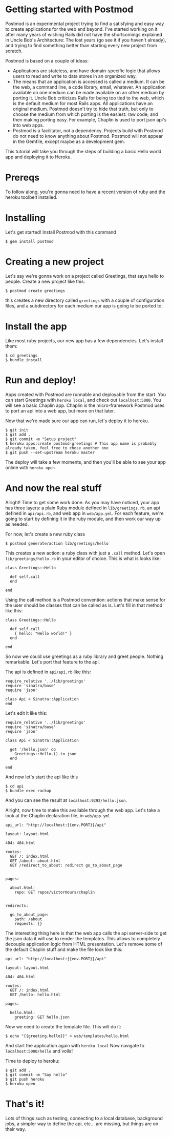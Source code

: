 Getting started with Postmod
===

Postmod is an experimental project trying to find a satisfying and easy way to create applications for the web and beyond. I've started working on it after many years of wishing Rails did not have the shortcomings explained in Uncle Bob's Architecture: The lost years (go see it if you haven't already), and trying to find something better than starting every new project from scratch.

Postmod is based on a couple of ideas:
- Applications are stateless, and have domain-specific logic that allows users to read and write to data stores in an organized way.
- The means that an application is accessed is called a medium. It can be the web, a command line, a code library, email, whatever. An application available on one medium can be made available on an other medium by porting it. Uncle Bob criticizes Rails for being too tied to the web, which is the default medium for most Rails apps. All applications have an original medium. Postmod doesn't try to hide that truth, but only to choose the medium from which porting is the easiest: raw code; and then making porting easy. For example, Chaplin is used to port json api's into web apps.
- Postmod is a facilitator, not a dependency. Projects build with Postmod do not need to know anything about Postmod. Postmod will not appear in the Gemfile, except maybe as a development gem.


This tutorial will take you through the steps of building a basic Hello world app and deploying it to Heroku.

Prereqs
===

To follow along, you're gonna need to have a recent version of ruby and the heroku toolbelt installed.

Installing
===

Let's get started! Install Postmod with this command
```
$ gem install postmod
```


Creating a new project
===

Let's say we're gonna work on a project called Greetings, that says hello to people.
Create a new project like this:
```
$ postmod create greetings
```

this creates a new directory called `greetings` with a couple of configuration files, and a subdirectory for each medium our app is going to be ported to.

Install the app
===

Like most ruby projects, our new app has a few dependencies. Let's install them:
```
$ cd greetings
$ bundle install
```

Run and deploy!
===

Apps created with Postmod are runnable and deployable from the start. You can start Greetings with `heroku local`, and check out `localhost:5000`. You will see a basic Chaplin app.
Chaplin is the micro-framework Postmod uses to port an api into a web app, but more on that later.

Now that we're made sure our app can run, let's deploy it to heroku.
```
$ git init
$ git add .
$ git commit -m "Setup project"
$ heroku apps:create postmod-greetings # This app name is probably already taken, feel free to chose another one
$ git push --set-upstream heroku master
```
The deploy will take a few moments, and then you'll be able to see your app online with `heroku open`

And now the real stuff
===

Alright! Time to get some work done. As you may have noticed, your app has three layers: a plain Ruby module defined in `lib/greetings.rb`, an api defined in `api/api.rb`, and web app in `web/app.yml`.
For each feature, we're going to start by defining it in the ruby module, and then work our way up as needed.

For now, let's create a new ruby class
```
$ postmod generate/action lib/greetings/hello
```
This creates a new action: a ruby class with just a `.call` method. Let's open `lib/greetings/hello.rb` in your editor of choice. This is what is looks like:
```
class Greetings::Hello

  def self.call
  end

end
```

Using the call method is a Postmod convention: actions that make sense for the user should be classes that can be called as is.
Let's fill in that method like this:
```
class Greetings::Hello

  def self.call
    { hello: "Hello world!" }
  end

end
```

So now we could use greetings as a ruby library and greet people. Nothing remarkable. Let's port that feature to the api.

The api is defined in `api/api.rb` like this:
```
require_relative '../lib/greetings'
require 'sinatra/base'
require 'json'

class Api < Sinatra::Application
end
```

Let's edit it like this:

```
require_relative '../lib/greetings'
require 'sinatra/base'
require 'json'

class Api < Sinatra::Application

  get '/hello.json' do
    Greetings::Hello.().to_json
  end

end
```

And now let's start the api like this
```
$ cd api
$ bundle exec rackup
```
And you can see the result at `localhost:9292/hello.json`.

Alright, now time to make this available through the web app. Let's take a look at the Chaplin declaration file, in `web/app.yml`

```
api_url: "http://localhost:{{env.PORT}}/api"

layout: layout.html

404: 404.html

routes:
  GET /: index.html
  GET /about: about.html
  GET /redirect_to_about: redirect go_to_about_page


pages:

  about.html:
    repo: GET repos/victormours/chaplin


redirects:

  go_to_about_page:
    path: /about
    requests: {}

```

The interesting thing here is that the web app calls the api server-side to get the json data it will use to render the templates. This allows to completely decouple application logic from HTML presentation.
Let's remove some of the default Chaplin stuff and make the file look like this:
```
api_url: "http://localhost:{{env.PORT}}/api"

layout: layout.html

404: 404.html

routes:
  GET /: index.html
  GET /hello: hello.html

pages:

  hello.html:
    greeting: GET hello.json

```

Now we need to create the template file. This will do it:
```
$ echo "{{greeting.hello}}" > web/templates/hello.html
```

And start the application again with `heroku local`
Now navigate to `localhost:5000/hello` and voilà!

Time to deploy to heroku:
```
$ git add .
$ git commit -m "Say hello"
$ git push heroku
$ heroku open
```


That's it!
===

Lots of things such as testing, connecting to a local database, background jobs, a simpler way to define the api, etc... are missing, but things are on their way.
